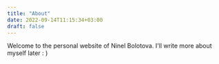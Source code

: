 ```yaml
---
title: "About"
date: 2022-09-14T11:15:34+03:00
draft: false
---
```


Welcome to the personal website of Ninel Bolotova. I'll write more about myself later : )
